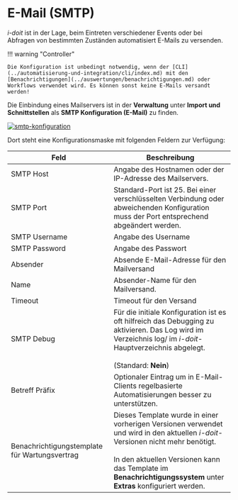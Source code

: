 # E-Mail (SMTP)

_i-doit_ ist in der Lage, beim Eintreten verschiedener Events oder bei Abfragen von bestimmten Zuständen automatisiert E-Mails zu versenden.

!!! warning "Controller"

    Die Konfiguration ist unbedingt notwendig, wenn der [CLI](../automatisierung-und-integration/cli/index.md) mit den [Benachrichtigungen](../auswertungen/benachrichtigungen.md) oder Workflows verwendet wird. Es können sonst keine E-Mails versandt werden!

Die Einbindung eines Mailservers ist in der **Verwaltung** unter **Import und Schnittstellen** als **SMTP Konfiguration (E-Mail)** zu finden.

[![smtp-konfiguration](../assets/images/de/automatisierung-und-integration/1-smtp.png)](../assets/images/de/automatisierung-und-integration/1-smtp.png)

 Dort steht eine Konfigurationsmaske mit folgenden Feldern zur Verfügung:

| Feld                                          | Beschreibung                                                                                                                                                                                                                                              |
| --------------------------------------------- | --------------------------------------------------------------------------------------------------------------------------------------------------------------------------------------------------------------------------------------------------------- |
| SMTP Host                                     | Angabe des Hostnamen oder der IP-Adresse des Mailservers.                                                                                                                                                                                                 |
| SMTP Port                                     | Standard-Port ist 25. Bei einer verschlüsselten Verbindung oder abweichenden Konfiguration muss der Port entsprechend abgeändert werden.                                                                                                                  |
| SMTP Username                                 | Angabe des Username                                                                                                                                                                                                                                       |
| SMTP Password                                 | Angabe des Passwort                                                                                                                                                                                                                                       |
| Absender                                      | Absende E-Mail-Adresse für den Mailversand                                                                                                                                                                                                                |
| Name                                          | Absender-Name für den Mailversand.                                                                                                                                                                                                                        |
| Timeout                                       | Timeout für den Versand                                                                                                                                                                                                                                   |
| SMTP Debug                                    | Für die initiale Konfiguration ist es oft hilfreich das Debugging zu aktivieren. Das Log wird im Verzeichnis log/ im _i-doit_\-Hauptverzeichnis abgelegt.<br><br>(Standard: **Nein**)                                                                     |
| Betreff Präfix                                | Optionaler Eintrag um in E-Mail-Clients regelbasierte Automatisierungen besser zu unterstützen.                                                                                                                                                           |
| Benachrichtigungstemplate für Wartungsvertrag | Dieses Template wurde in einer vorherigen Versionen verwendet und wird in den aktuellen _i-doit_\-Versionen nicht mehr benötigt.<br><br>In den aktuellen Versionen kann das Template im **Benachrichtigungssystem** unter **Extras** konfiguriert werden. |

